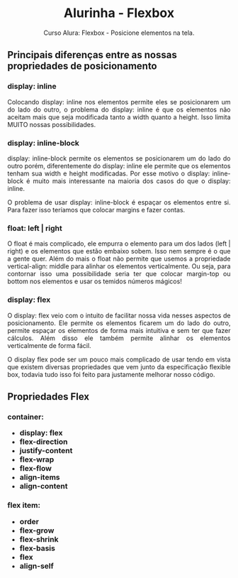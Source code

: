<h1 align="center">Alurinha - Flexbox</h1>

<p align="center">Curso Alura: Flexbox - Posicione elementos na tela.</p>

<h2>Principais diferenças entre as nossas propriedades de posicionamento</h2>

<h3>display: inline</h3>
<p align="justify">Colocando display: inline nos elementos permite eles se posicionarem um do lado do outro, o problema do display: inline é que os elementos não aceitam mais que seja modificada tanto a width quanto a height. Isso limita MUITO nossas possibilidades.</p>

<h3>display: inline-block</h3>
<p align="justify"> display: inline-block permite os elementos se posicionarem um do lado do outro porém, diferentemente do display: inline ele permite que os elementos tenham sua width e height modificadas. Por esse motivo o display: inline-block é muito mais interessante na maioria dos casos do que o display: inline.</p>

<p align="justify">O problema de usar display: inline-block é espaçar os elementos entre si. Para fazer isso teríamos que colocar margins e fazer contas.</p>


<h3>float: left | right</h3>
<p align="justify">O float é mais complicado, ele empurra o elemento para um dos lados (left | right) e os elementos que estão embaixo sobem. Isso nem sempre é o que a gente quer. Além do mais o float não permite que usemos a propriedade vertical-align: middle para alinhar os elementos verticalmente. Ou seja, para contornar isso uma possibilidade seria ter que colocar margin-top ou bottom nos elementos e usar os temidos números mágicos!</p>

<h3>display: flex</h3>
<p align="justify">O display: flex veio com o intuito de facilitar nossa vida nesses aspectos de posicionamento. Ele permite os elementos ficarem um do lado do outro, permite espaçar os elementos de forma mais intuitiva e sem ter que fazer cálculos. Além disso ele também permite alinhar os elementos verticalmente de forma fácil.</p>

<p align="justify">O display flex pode ser um pouco mais complicado de usar tendo em vista que existem diversas propriedades que vem junto da especificação flexible box, todavia tudo isso foi feito para justamente melhorar nosso código.</p>

<h2>Propriedades Flex</h2>

<h3>container:</p>

* display: flex
* flex-direction
* justify-content
* flex-wrap
* flex-flow
* align-items
* align-content

<h3>flex item:</p>

* order
* flex-grow
* flex-shrink
* flex-basis
* flex
* align-self